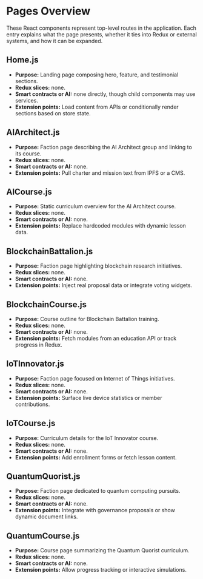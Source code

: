 # Pages Overview

These React components represent top-level routes in the application. Each entry explains what the page presents, whether it ties into Redux or external systems, and how it can be expanded.

## Home.js
- **Purpose:** Landing page composing hero, feature, and testimonial sections.
- **Redux slices:** none.
- **Smart contracts or AI:** none directly, though child components may use services.
- **Extension points:** Load content from APIs or conditionally render sections based on store state.

## AIArchitect.js
- **Purpose:** Faction page describing the AI Architect group and linking to its course.
- **Redux slices:** none.
- **Smart contracts or AI:** none.
- **Extension points:** Pull charter and mission text from IPFS or a CMS.

## AICourse.js
- **Purpose:** Static curriculum overview for the AI Architect course.
- **Redux slices:** none.
- **Smart contracts or AI:** none.
- **Extension points:** Replace hardcoded modules with dynamic lesson data.

## BlockchainBattalion.js
- **Purpose:** Faction page highlighting blockchain research initiatives.
- **Redux slices:** none.
- **Smart contracts or AI:** none.
- **Extension points:** Inject real proposal data or integrate voting widgets.

## BlockchainCourse.js
- **Purpose:** Course outline for Blockchain Battalion training.
- **Redux slices:** none.
- **Smart contracts or AI:** none.
- **Extension points:** Fetch modules from an education API or track progress in Redux.

## IoTInnovator.js
- **Purpose:** Faction page focused on Internet of Things initiatives.
- **Redux slices:** none.
- **Smart contracts or AI:** none.
- **Extension points:** Surface live device statistics or member contributions.

## IoTCourse.js
- **Purpose:** Curriculum details for the IoT Innovator course.
- **Redux slices:** none.
- **Smart contracts or AI:** none.
- **Extension points:** Add enrollment forms or fetch lesson content.

## QuantumQuorist.js
- **Purpose:** Faction page dedicated to quantum computing pursuits.
- **Redux slices:** none.
- **Smart contracts or AI:** none.
- **Extension points:** Integrate with governance proposals or show dynamic document links.

## QuantumCourse.js
- **Purpose:** Course page summarizing the Quantum Quorist curriculum.
- **Redux slices:** none.
- **Smart contracts or AI:** none.
- **Extension points:** Allow progress tracking or interactive simulations.

